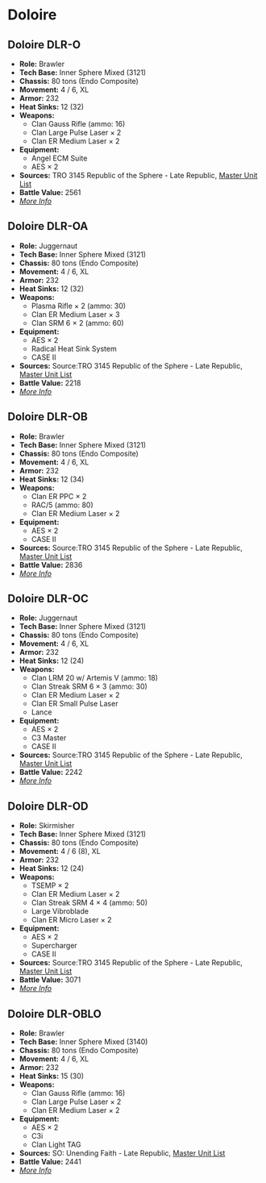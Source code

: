 # Doloire
## Doloire DLR-O
- **Role:** Brawler
- **Tech Base:** Inner Sphere Mixed (3121)
- **Chassis:** 80 tons (Endo Composite)
- **Movement:** 4 / 6, XL
- **Armor:** 232
- **Heat Sinks:** 12 (32)
- **Weapons:**
  - Clan Gauss Rifle (ammo: 16)
  - Clan Large Pulse Laser × 2
  - Clan ER Medium Laser × 2
- **Equipment:**
  - Angel ECM Suite
  - AES × 2
- **Sources:** TRO 3145 Republic of the Sphere - Late Republic, [Master Unit List](http://masterunitlist.info/Unit/Details/6678/doloire-dlr-o)
- **Battle Value:** 2561
- [*More Info*](doloire/doloire_dlr-o.md)

## Doloire DLR-OA
- **Role:** Juggernaut
- **Tech Base:** Inner Sphere Mixed (3121)
- **Chassis:** 80 tons (Endo Composite)
- **Movement:** 4 / 6, XL
- **Armor:** 232
- **Heat Sinks:** 12 (32)
- **Weapons:**
  - Plasma Rifle × 2 (ammo: 30)
  - Clan ER Medium Laser × 3
  - Clan SRM 6 × 2 (ammo: 60)
- **Equipment:**
  - AES × 2
  - Radical Heat Sink System
  - CASE II
- **Sources:** Source:TRO 3145 Republic of the Sphere - Late Republic, [Master Unit List](http://masterunitlist.info/Unit/Details/6679/doloire-dlr-oa)
- **Battle Value:** 2218
- [*More Info*](doloire/doloire_dlr-oa.md)

## Doloire DLR-OB
- **Role:** Brawler
- **Tech Base:** Inner Sphere Mixed (3121)
- **Chassis:** 80 tons (Endo Composite)
- **Movement:** 4 / 6, XL
- **Armor:** 232
- **Heat Sinks:** 12 (34)
- **Weapons:**
  - Clan ER PPC × 2
  - RAC/5 (ammo: 80)
  - Clan ER Medium Laser × 2
- **Equipment:**
  - AES × 2
  - CASE II
- **Sources:** Source:TRO 3145 Republic of the Sphere - Late Republic, [Master Unit List](http://masterunitlist.info/Unit/Details/6680/doloire-dlr-ob)
- **Battle Value:** 2836
- [*More Info*](doloire/doloire_dlr-ob.md)

## Doloire DLR-OC
- **Role:** Juggernaut
- **Tech Base:** Inner Sphere Mixed (3121)
- **Chassis:** 80 tons (Endo Composite)
- **Movement:** 4 / 6, XL
- **Armor:** 232
- **Heat Sinks:** 12 (24)
- **Weapons:**
  - Clan LRM 20 w/ Artemis V (ammo: 18)
  - Clan Streak SRM 6 × 3 (ammo: 30)
  - Clan ER Medium Laser × 2
  - Clan ER Small Pulse Laser
  - Lance
- **Equipment:**
  - AES × 2
  - C3 Master
  - CASE II
- **Sources:** Source:TRO 3145 Republic of the Sphere - Late Republic, [Master Unit List](http://masterunitlist.info/Unit/Details/6681/doloire-dlr-oc)
- **Battle Value:** 2242
- [*More Info*](doloire/doloire_dlr-oc.md)

## Doloire DLR-OD
- **Role:** Skirmisher
- **Tech Base:** Inner Sphere Mixed (3121)
- **Chassis:** 80 tons (Endo Composite)
- **Movement:** 4 / 6 (8), XL
- **Armor:** 232
- **Heat Sinks:** 12 (24)
- **Weapons:**
  - TSEMP × 2
  - Clan ER Medium Laser × 2
  - Clan Streak SRM 4 × 4 (ammo: 50)
  - Large Vibroblade
  - Clan ER Micro Laser × 2
- **Equipment:**
  - AES × 2
  - Supercharger
  - CASE II
- **Sources:** Source:TRO 3145 Republic of the Sphere - Late Republic, [Master Unit List](http://masterunitlist.info/Unit/Details/6682/doloire-dlr-od)
- **Battle Value:** 3071
- [*More Info*](doloire/doloire_dlr-od.md)

## Doloire DLR-OBLO
- **Role:** Brawler
- **Tech Base:** Inner Sphere Mixed (3140)
- **Chassis:** 80 tons (Endo Composite)
- **Movement:** 4 / 6, XL
- **Armor:** 232
- **Heat Sinks:** 15 (30)
- **Weapons:**
  - Clan Gauss Rifle (ammo: 16)
  - Clan Large Pulse Laser × 2
  - Clan ER Medium Laser × 2
- **Equipment:**
  - AES × 2
  - C3i
  - Clan Light TAG
- **Sources:** SO: Unending Faith - Late Republic, [Master Unit List](http://masterunitlist.info/Unit/Details/7636/doloire-dlr-oblo)
- **Battle Value:** 2441
- [*More Info*](doloire/doloire_dlr-oblo.md)

